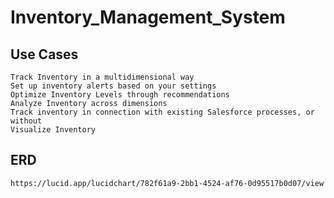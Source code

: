 # Inventory_Management_System

## Use Cases
    Track Inventory in a multidimensional way
    Set up inventory alerts based on your settings
    Optimize Inventory Levels through recommendations
    Analyze Inventory across dimensions
    Track inventory in connection with existing Salesforce processes, or without
    Visualize Inventory

## ERD
    https://lucid.app/lucidchart/782f61a9-2bb1-4524-af76-0d95517b0d07/view

